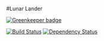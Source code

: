 #Lunar Lander

[![Greenkeeper badge](https://badges.greenkeeper.io/wopian/lunar-lander.svg)](https://greenkeeper.io/)

[![Build Status](https://travis-ci.org/wopian/lunar-lander.svg?branch=master)](https://travis-ci.org/wopian/lunar-lander)
[![Dependency Status](https://www.versioneye.com/user/projects/5719fbebfcd19a00518561d5/badge.svg?style=flat)](https://www.versioneye.com/user/projects/5719fbebfcd19a00518561d5)
